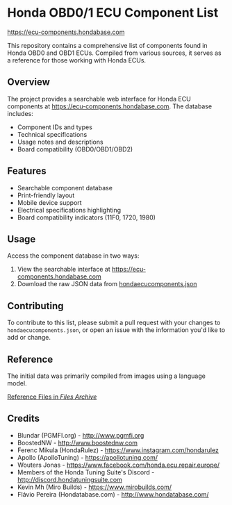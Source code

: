 # Honda OBD0/1 ECU Component List

<https://ecu-components.hondabase.com>

This repository contains a comprehensive list of components found in Honda OBD0 and OBD1 ECUs. Compiled from various sources, it serves as a reference for those working with Honda ECUs.

## Overview

The project provides a searchable web interface for Honda ECU components at <https://ecu-components.hondabase.com>. The database includes:

- Component IDs and types
- Technical specifications
- Usage notes and descriptions
- Board compatibility (OBD0/OBD1/OBD2)

## Features

- Searchable component database
- Print-friendly layout
- Mobile device support
- Electrical specifications highlighting
- Board compatibility indicators (11F0, 1720, 1980)

## Usage

Access the component database in two ways:

1. View the searchable interface at <https://ecu-components.hondabase.com>
2. Download the raw JSON data from [hondaecucomponents.json](hondaecucomponents.json)

## Contributing

To contribute to this list, please submit a pull request with your changes to `hondaecucomponents.json`, or open an issue with the information you'd like to add or change.

## Reference

The initial data was primarily compiled from images using a language model.

[Reference Files in *Files Archive*](https://files.hondabase.com/ecu-components/componentlist)

## Credits

- Blundar (PGMFI.org) - <http://www.pgmfi.org>
- BoostedNW - <http://www.boostednw.com>
- Ferenc Mikula (HondaRulez) - <https://www.instagram.com/hondarulez>
- Apollo (ApolloTuning) - <https://apollotuning.com/>
- Wouters Jonas - <https://www.facebook.com/honda.ecu.repair.europe/>
- Members of the Honda Tuning Suite's Discord - <http://discord.hondatuningsuite.com>
- Kevin Mh (Miro Builds) - <https://www.mirobuilds.com/>
- Flávio Pereira (Hondatabase.com) - <http://www.hondatabase.com/>
